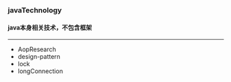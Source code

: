 ### javaTechnology
#### java本身相关技术，不包含框架
---
- AopResearch
- design-pattern
- lock
- longConnection
